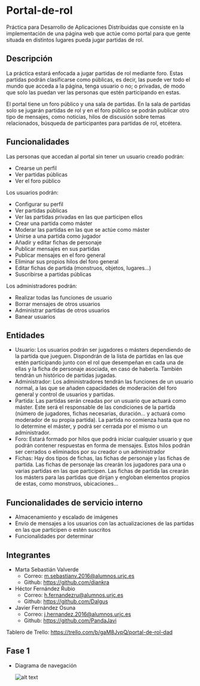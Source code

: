 # Portal-de-rol
Práctica para Desarrollo de Aplicaciones Distribuidas que consiste en la implementación de una página web que actúe como portal para que gente situada en distintos lugares pueda jugar partidas de rol.

## Descripción
La práctica estará enfocada a jugar partidas de rol mediante foro. Estas partidas podrán clasificarse como públicas, es decir, las puede ver todo el mundo que acceda a la página, tenga usuario o no; o privadas, de modo que solo las puedan ver las personas que estén participando en estas. 

El portal tiene un foro público y una sala de partidas. En la sala de partidas solo se jugarán partidas de rol y en el foro público se podrán publicar otro tipo de mensajes, como noticias, hilos de discusión sobre temas relacionados, búsqueda de participantes para partidas de rol, etcétera. 

## Funcionalidades
Las personas que accedan al portal sin tener un usuario creado podrán:
  - Crearse un perfil
  - Ver partidas públicas
  - Ver el foro público
  
Los usuarios podrán:
  - Configurar su perfil
  - Ver partidas públicas 
  - Ver las partidas privadas en las que participen ellos
  - Crear una partida como máster
  - Moderar las partidas en las que se actúe como máster
  - Unirse a una partida como jugador
  - Añadir y editar fichas de personaje
  - Publicar mensajes en sus partidas
  - Publicar mensajes en el foro general
  - Eliminar sus propios hilos del foro general
  - Editar fichas de partida (monstruos, objetos, lugares...)
  - Suscribirse a partidas públicas
  
Los administradores podrán:
  - Realizar todas las funciones de usuario
  - Borrar mensajes de otros usuarios
  - Administrar partidas de otros usuarios
  - Banear usuarios

  
## Entidades
  - Usuario: Los usuarios podrán ser jugadores o másters dependiendo de la partida que jueguen. Dispondrán de la lista de partidas en las que estén participando junto con el rol que desempeñan en cada una de ellas y la ficha de personaje asociada, en caso de haberla. También tendrán un histórico de partidas jugadas.
  - Administrador: Los administradores tendrán las funciones de un usuario normal, a las que se añaden capacidades de moderación del foro general y control de usuarios y partidas. 
  - Partida: Las partidas serán creadas por un usuario que actuará como máster. Este será el responsable de las condiciones de la partida (número de jugadores, fichas necesarias, duración... y actuará como moderador de su propia partida). La partida no comienza hasta que no lo determine el máster, y podrá ser cerrada por el mismo o un administrador. 
  - Foro: Estará formado por hilos que podrá iniciar cualquier usuario y que podrán contener respuestas en forma de mensajes. Estos hilos podrán ser cerrados o eliminados por su creador o un administrador
  - Fichas: Hay dos tipos de fichas, las fichas de personaje y las fichas de partida. Las fichas de personaje las crearán los jugadores para una o varias partidas en las que participen. Las fichas de partida las crearán los másters para las partidas que dirijan y engloban elementos propios de estas, como monstruos, ubicaciones...
  
## Funcionalidades de servicio interno
  - Almacenamiento y escalado de imágenes
  - Envío de mensajes a los usuarios con las actualizaciones de las partidas en las que participen o estén suscritos
  - Funcionalidades por determinar 
  
## Integrantes
  - Marta Sebastián Valverde
      - Correo: m.sebastianv.2016@alumnos.urjc.es
      - Github: https://github.com/diankra
  - Héctor Fernández Rubio
      - Correo: h.fernandezru@alumnos.urjc.es
      - Github: https://github.com/Dalgus
  - Javier Fernández Osuna
      - Correo: j.hernandez.2016@alumnos.urjc.es
      - Github: https://github.com/PandaJavi

Tablero de Trello: https://trello.com/b/gaM8JvpQ/portal-de-rol-dad


## Fase 1


  - Diagrama de navegación
  
  
    ![alt text](https://raw.githubusercontent.com/diankra/Portal-de-rol/master/Diagrama%20de%20navegaci%C3%B3n.jpg)





